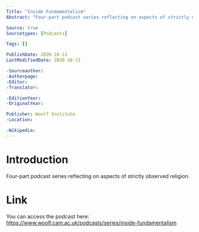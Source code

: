 ```yaml
---
Title: "Inside Fundamentalism"
Abstract: "Four-part podcast series reflecting on aspects of strictly observed religion."

Source: true
Sourcetypes: [Podcasts]

Tags: []

PublishDate: 2020-10-13
LastModifiedDate: 2020-10-13

-Sourceauthor:
-Authorpage:
-Editor:
-Translator:

-EditionYear:
-OriginalYear:

Publisher: Woolf Institute
-Location:

-Wikipedia:
---
```

# Introduction
Four-part podcast series reflecting on aspects of strictly observed religion.

# Link
You can access the podcast here: https://www.woolf.cam.ac.uk/podcasts/series/inside-fundamentalism